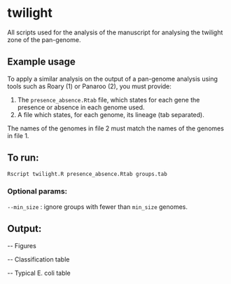 # twilight
All scripts used for the analysis of the manuscript for analysing the twilight zone of the pan-genome.

## Example usage
To apply a similar analysis on the output of a pan-genome analysis using tools such as Roary (1) or Panaroo (2), you must provide:
1. The `presence_absence.Rtab` file, which states for each gene the presence or absence in each genome used.
2. A file which states, for each genome, its lineage (tab separated).

The names of the genomes in file 2 must match the names of the genomes in file 1.

## To run:

`Rscript twilight.R presence_absence.Rtab groups.tab`

### Optional params:

`--min_size` : ignore groups with fewer than `min_size` genomes.

## Output:

-- Figures

-- Classification table

-- Typical E. coli table
